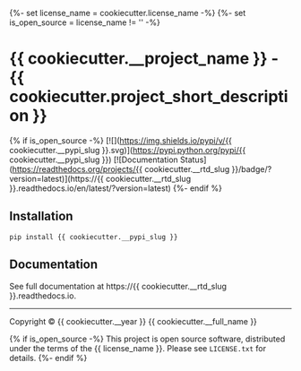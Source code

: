 {%- set license_name = cookiecutter.license_name -%}
{%- set is_open_source = license_name != '' -%}
# {{ cookiecutter.__project_name }} - {{ cookiecutter.project_short_description }}

{% if is_open_source -%}
[![](https://img.shields.io/pypi/v/{{ cookiecutter.__pypi_slug }}.svg)](https://pypi.python.org/pypi/{{ cookiecutter.__pypi_slug }})
[![Documentation Status](https://readthedocs.org/projects/{{ cookiecutter.__rtd_slug }}/badge/?version=latest)](https://{{ cookiecutter.__rtd_slug }}.readthedocs.io/en/latest/?version=latest)
{%- endif %}

## Installation

`pip install {{ cookiecutter.__pypi_slug }}`

## Documentation

See full documentation at https://{{ cookiecutter.__rtd_slug }}.readthedocs.io.

----

Copyright &copy; {{ cookiecutter.__year }} {{ cookiecutter.__full_name }}

{% if is_open_source -%}
This project is open source software, distributed under the terms of the {{ license_name }}.
Please see `LICENSE.txt` for details.
{%- endif %}
